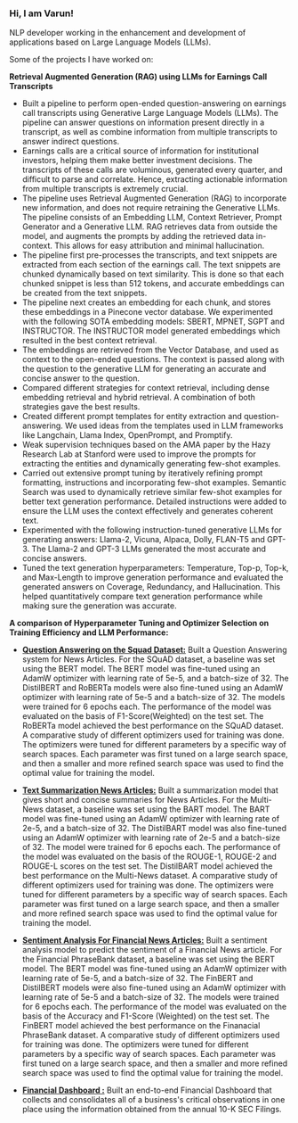 ### Hi, I am **Varun**!
NLP developer working in the enhancement and development of applications based on Large Language Models (LLMs).

Some of the projects I have worked on:

**Retrieval Augmented Generation (RAG) using LLMs for Earnings Call Transcripts**
 - Built a pipeline to perform open-ended question-answering on earnings call transcripts using Generative Large Language Models (LLMs). The pipeline can answer questions on information present
 directly in a transcript, as well as combine information from multiple transcripts to answer indirect questions.
 - Earnings calls are a critical source of information for institutional investors, helping them make better investment decisions. The transcripts of these calls are voluminous, generated every quarter, and difficult to parse and correlate. Hence, extracting actionable information from multiple transcripts is extremely crucial.
 - The pipeline uses Retrieval Augmented Generation (RAG) to incorporate new information, and does not require retraining the Generative LLMs. The pipeline consists of an Embedding LLM, Context
 Retriever, Prompt Generator and a Generative LLM. RAG retrieves data from outside the model, and augments the prompts by adding the retrieved data in-context. This allows for easy attribution and minimal hallucination.
 - The pipeline first pre-processes the transcripts, and text snippets are extracted from each section of the earnings call. The text snippets are chunked dynamically based on text similarity. This is done so that each chunked snippet is less than 512 tokens, and accurate embeddings can be created from the text snippets.
 - The pipeline next creates an embedding for each chunk, and stores these embeddings in a Pinecone vector database. We experimented with the following SOTA embedding models: SBERT, MPNET, SGPT and INSTRUCTOR. The INSTRUCTOR model generated embeddings which resulted in the best context retrieval.
 - The embeddings are retrieved from the Vector Database, and used as context to the open-ended questions. The context is passed along with the question to the generative LLM for generating an accurate and concise answer to the question.
 - Compared different strategies for context retrieval, including dense embedding retrieval and hybrid retrieval. A combination of both strategies gave the best results.
 - Created different prompt templates for entity extraction and question-answering. We used ideas from the templates used in LLM frameworks like Langchain, Llama Index, OpenPrompt, and Promptify.
 - Weak supervision techniques based on the AMA paper by the Hazy Research Lab at Stanford were used to improve the prompts for extracting the entities and dynamically generating few-shot examples.
 - Carried out extensive prompt tuning by iteratively refining prompt formatting, instructions and incorporating few-shot examples. Semantic Search was used to dynamically retrieve similar few-shot examples for better text generation performance. Detailed instructions were added to ensure the LLM uses the context effectively and generates coherent text.
 - Experimented with the following instruction-tuned generative LLMs for generating answers: Llama-2, Vicuna, Alpaca, Dolly, FLAN-T5 and GPT-3. The Llama-2 and GPT-3 LLMs generated the most
 accurate and concise answers.
 - Tuned the text generation hyperparameters: Temperature, Top-p, Top-k, and Max-Length to improve generation performance and evaluated the generated answers on Coverage, Redundancy, and
 Hallucination. This helped quantitatively compare text generation performance while making sure the generation was accurate.


**A comparison of Hyperparameter Tuning and Optimizer Selection on Training Efficiency and LLM Performance:**

- **[Question Answering on the Squad Dataset:](https://github.com/vrunm/Question-Answering-Squad)**
Built a Question Answering system for News Articles.
For the SQuAD dataset, a baseline was set using the BERT model. The BERT model was fine-tuned using an AdamW optimizer with learning rate of 5e-5, and a batch-size of 32. The DistilBERT and RoBERTa models were also fine-tuned using an AdamW optimizer with learning rate of 5e-5 and a batch-size of 32. The models were trained for 6 epochs each. The performance of the model was evaluated on the basis of F1-Score(Weighted) on the test set. The RoBERTa model achieved the best performance on the SQuAD dataset.
A comparative study of different optimizers used for training was done. The optimizers were tuned for different parameters by a specific way of search spaces. Each parameter was first tuned on a large search space, and then a smaller and more refined search space was used to find the optimal value for training the model.


- **[Text Summarization News Articles:](https://github.com/vrunm/Text-Summarization-News-Articles)**
Built a summarization model that gives short and concise summaries for News Articles.
For the Multi-News dataset, a baseline was set using the BART model. The BART model was fine-tuned using an AdamW optimizer with learning rate of 2e-5, and a batch-size of 32. The
DistilBART model was also fine-tuned using an AdamW optimizer with learning rate of 2e-5 and a batch-size of 32. The model were trained for 6 epochs each. The performance of the model was evaluated on the basis of the ROUGE-1, ROUGE-2 and ROUGE-L scores on the test set. The DistilBART model achieved the best performance on the Multi-News dataset.
A comparative study of different optimizers used for training was done. The optimizers were tuned for different parameters by a specific way of search spaces. Each parameter was first tuned on a large search space, and then a smaller and more refined search space was used to find the optimal value for training the model.

- **[Sentiment Analysis For Financial News Articles:](https://github.com/vrunm/Text-Classification-Financial-Phrase-Bank)**
Built a sentiment analysis model to predict the sentiment of a Financial News article.
For the Financial PhraseBank dataset, a baseline was set using the BERT model. The BERT model was fine-tuned using an AdamW optimizer with learning rate of 5e-5, and a batch-size of 32. The FinBERT and DistilBERT models were also fine-tuned using an AdamW optimizer with learning rate of 5e-5 and a batch-size of 32. The models were trained for 6 epochs each. The performance of the model was evaluated on the basis of the Accuracy and F1-Score (Weighted) on the test set. The FinBERT model achieved the best performance on the Finanacial PhraseBank dataset.
A comparative study of different optimizers used for training was done. The optimizers were tuned for different parameters by a specific way of search spaces. Each parameter was first tuned on a large search space, and then a smaller and more refined search space was used to find the optimal value for training the model.

 - **[Financial Dashboard :](https://github.com/vrunm/Financial_Dashboard)**
Built an end-to-end Financial Dashboard that collects and consolidates all of a business's critical observations in one place using the information obtained from the annual 10-K SEC Filings.












<!--

**vrunm/vrunm** is a ✨ _special_ ✨ repository because its `README.md` (this file) appears on your GitHub profile.

Here are some ideas to get you started:

-->

